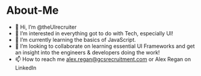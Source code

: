 # About-Me
- 👋 Hi, I’m @theUIrecruiter
- 👀 I’m interested in everything got to do with Tech, especially UI! 
- 🌱 I’m currently learning the basics of JavaScript. 
- 💞️ I’m looking to collaborate on learning essential UI Frameworks and get an insight into the engineers & developers doing the work!
- 📫 How to reach me alex.regan@gcsrecruitment.com or Alex Regan on LinkedIn
